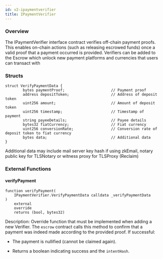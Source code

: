 ```yaml
---
id: v2-ipaymentverifier
title: IPaymentVerifier
---
```


### Overview

The IPaymentVerifier interface contract verifies off-chain payment proofs. This enables on-chain actions (such as releasing escrowed funds) once a valid proof that a payment occurred is provided. Verifiers can be added to the Escrow which unlock new payment platforms and currencies that users can transact with

### Structs

```
struct VerifyPaymentData {
        bytes paymentProof;                     // Payment proof
        address depositToken;                   // Address of deposit token
        uint256 amount;                         // Amount of deposit token
        uint256 timestamp;                      // Timestamp of payment
        string payeeDetails;                    // Payee details
        bytes32 fiatCurrency;                   // Fiat currency
        uint256 conversionRate;                 // Conversion rate of deposit token to fiat currency
        bytes data;                             // Additional data
}
```

Additional data may include mail server key hash if using zkEmail, notary public key for TLSNotary or witness proxy for TLSProxy (Reclaim)

### External Functions

#### verifyPayment

```
function verifyPayment(
    IPaymentVerifier.VerifyPaymentData calldata _verifyPaymentData
)
    external
    override
    returns (bool, bytes32)
```

Description: Override function that must be implemented when adding a new Verifier. The `escrow` contract calls this method to confirm that a payment was indeed made according to the provided proof. If successful:

-   The payment is nullified (cannot be claimed again).

-   Returns a boolean indicating success and the `intentHash`.
